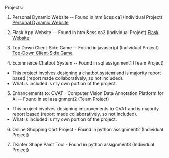 Projects:
1. Personal Dynamic Website -- Found in html&css ca1 (Individual Project)
[Personal Dynamic Website](https://emonsur.github.io/webdeva1/)
  
2. Flask App Website -- Found in html&css ca2 (Individual Project)
[Flask Website](https://emonsur.pythonanywhere.com/)

4. Top Down Client-Side Game -- Found in javascript (Individual Project)
[Top-Down Client-Side Game](https://emonsur.github.io/webdeva2/)
5. Ecommerce Chatbot System -- Found in sql assignment1 (Team Project)
- This project involves designing a chatbot system and is majority report based (report made collaboratively, so not included).
- What is included is my own portion of the project.

5. Enhancements to: CVAT - Computer Vision Data Annotation Platform for AI -- Found in sql assignment2 (Team Project)
- This project involves designing improvements to CVAT and is majority report based (report made collaboratively, so not included).
- What is included is my own portion of the project.

6. Online Shopping Cart Project - Found in python assignment2 (Individual Project)

7. TKinter Shape Paint Tool - Found in python assignment3 (Individual Project)
